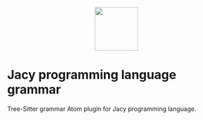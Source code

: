 <div align="center">
    <img src="https://github.com/hazer-hazer/Jacy/raw/master/img/JacyLarge.png" height="100">
</div>

# Jacy programming language grammar

Tree-Sitter grammar Atom plugin for Jacy programming language.
